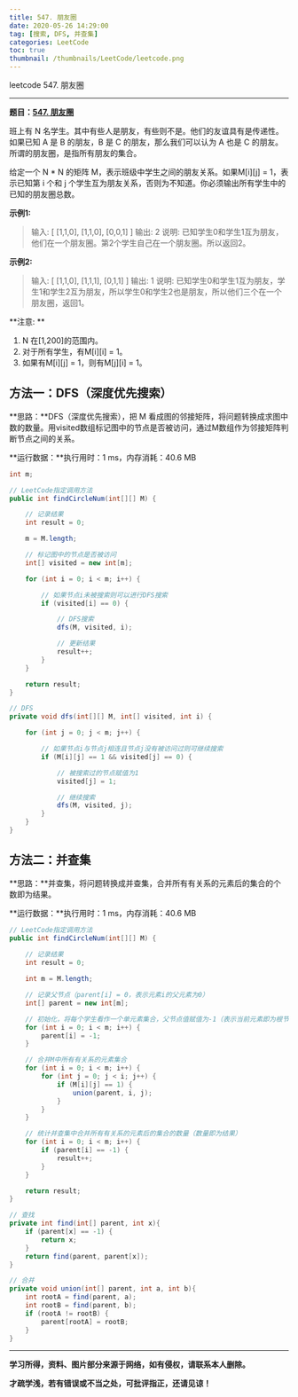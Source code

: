 ```yaml
---
title: 547. 朋友圈
date: 2020-05-26 14:29:00
tag: [搜索, DFS, 并查集]
categories: LeetCode
toc: true
thumbnail: /thumbnails/LeetCode/leetcode.png
---
```


leetcode 547. 朋友圈

<!--more-->

---

**题目：[547. 朋友圈](https://leetcode-cn.com/problems/friend-circles/)**

班上有 N 名学生。其中有些人是朋友，有些则不是。他们的友谊具有是传递性。如果已知 A 是 B 的朋友，B 是 C 的朋友，那么我们可以认为 A 也是 C 的朋友。所谓的朋友圈，是指所有朋友的集合。

给定一个 N * N 的矩阵 M，表示班级中学生之间的朋友关系。如果M[i][j] = 1，表示已知第 i 个和 j 个学生互为朋友关系，否则为不知道。你必须输出所有学生中的已知的朋友圈总数。

**示例1:**

> 输入:
> [
> [1,1,0],
> [1,1,0],
> [0,0,1]
> ]
> 输出: 2
> 说明: 已知学生0和学生1互为朋友，他们在一个朋友圈。第2个学生自己在一个朋友圈。所以返回2。

**示例2:**

> 输入:
> [
> [1,1,0],
> [1,1,1],
> [0,1,1]
> ]
> 输出: 1
> 说明: 已知学生0和学生1互为朋友，学生1和学生2互为朋友，所以学生0和学生2也是朋友，所以他们三个在一个朋友圈，返回1。

**注意: **

1. N 在[1,200]的范围内。
2. 对于所有学生，有M[i][i] = 1。
3. 如果有M[i][j] = 1，则有M[j][i] = 1。

## 方法一：DFS（深度优先搜索）

**思路：**DFS（深度优先搜索），把 M 看成图的邻接矩阵，将问题转换成求图中数的数量。用visited数组标记图中的节点是否被访问，通过M数组作为邻接矩阵判断节点之间的关系。

**运行数据：**执行用时：1 ms，内存消耗：40.6 MB

```java
int m;

// LeetCode指定调用方法 
public int findCircleNum(int[][] M) {

    // 记录结果
    int result = 0;

    m = M.length;

    // 标记图中的节点是否被访问
    int[] visited = new int[m];

    for (int i = 0; i < m; i++) {

        // 如果节点i未被搜索则可以进行DFS搜索
        if (visited[i] == 0) {

            // DFS搜索
            dfs(M, visited, i);

            // 更新结果
            result++;
        }
    }

    return result;
}

// DFS
private void dfs(int[][] M, int[] visited, int i) {

    for (int j = 0; j < m; j++) {

        // 如果节点i与节点j相连且节点j没有被访问过则可继续搜索
        if (M[i][j] == 1 && visited[j] == 0) {

            // 被搜索过的节点赋值为1
            visited[j] = 1;

            // 继续搜索
            dfs(M, visited, j);
        }
    }
}
```

## 方法二：并查集

**思路：**并查集，将问题转换成并查集，合并所有有关系的元素后的集合的个数即为结果。

**运行数据：**执行用时：1 ms，内存消耗：40.6 MB

```java
// LeetCode指定调用方法 
public int findCircleNum(int[][] M) {
		
    // 记录结果
    int result = 0;

    int m = M.length;

    // 记录父节点（parent[i] = 0，表示元素i的父元素为0）
    int[] parent = new int[m];

    // 初始化，将每个学生看作一个单元素集合，父节点值赋值为-1（表示当前元素即为根节点）
    for (int i = 0; i < m; i++) {
        parent[i] = -1;
    }

    // 合并M中所有有关系的元素集合
    for (int i = 0; i < m; i++) {
        for (int j = 0; j < i; j++) {
            if (M[i][j] == 1) {
                union(parent, i, j);
            }
        }
    }

    // 统计并查集中合并所有有关系的元素后的集合的数量（数量即为结果）
    for (int i = 0; i < m; i++) {
        if (parent[i] == -1) {
            result++;
        }
    }

    return result;
}

// 查找
private int find(int[] parent, int x){
    if (parent[x] == -1) {
        return x;
    }
    return find(parent, parent[x]);
}

// 合并
private void union(int[] parent, int a, int b){
    int rootA = find(parent, a);
    int rootB = find(parent, b);
    if (rootA != rootB) {
        parent[rootA] = rootB;
    }
}
```

---

**学习所得，资料、图片部分来源于网络，如有侵权，请联系本人删除。**

**才疏学浅，若有错误或不当之处，可批评指正，还请见谅！**